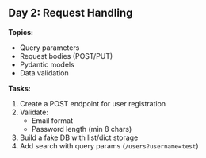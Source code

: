 ## Day 2: Request Handling

**Topics:**

- Query parameters
- Request bodies (POST/PUT)
- Pydantic models
- Data validation

**Tasks:**

1. Create a POST endpoint for user registration
2. Validate:
   - Email format
   - Password length (min 8 chars)
3. Build a fake DB with list/dict storage
4. Add search with query params (`/users?username=test`)